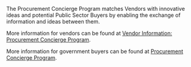 The Procurement Concierge Program matches Vendors with innovative ideas and potential Public Sector Buyers by enabling the exchange of information and ideas between them.

More information for vendors can be found at [Vendor Information: Procurement Concierge Program](https://www2.gov.bc.ca/gov/content/employment-business/business/business-government/respond-to-opportunities/contract-opportunities/procurement-concierge-program).

More information for government buyers can be found at [Procurement Concierge Program](https://www2.gov.bc.ca/gov/content/governments/services-for-government/bc-bid-resources/support-services/innovative-procurement-initiatives/procurement-concierge-program).

